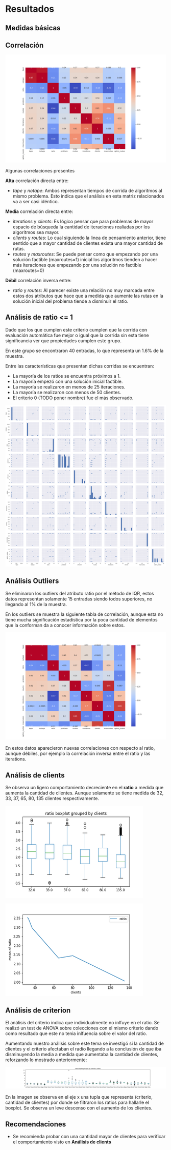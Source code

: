 # Resultados

## Medidas básicas

## Correlación

![Correlación](images/correlation.png)

Algunas correlaciones presentes

**Alta** correlación directa entre:

- *tape* y *notape*: Ambos representan tiempos de corrida de algoritmos al mismo problema. Esto indica que el análisis en esta matriz relacionados va a ser casi idéntico.

**Media** correlación directa entre:

- *iterations* y *clients*: Es lógico pensar que para problemas de mayor espacio de búsqueda la cantidad de iteraciones realiadas por los algoritmos sea mayor.
- *clients* y *routes*: Lo cual siguiendo la linea de pensamiento anterior, tiene sentido que a mayor cantidad de clientes exista una mayor cantidad de rutas.
- *routes* y *maxroutes*: Se puede pensar como que empezando por una solución factible (maxroutes=1) inicial los
algoritmos tienden a hacer más iteraciones que empezando por una solución no factible (maxroutes=0)

**Débil** correlación inversa entre:

- *ratio* y *routes*: Al parecer existe una relación no muy marcada entre estos dos atributos que hace que a medida que aumente las rutas en la solución inicial del problema tiende a disminuir el ratio.

## Análisis de ratio <= 1

Dado que los que cumplen este criterio cumplen que la corrida con evaluación automática fue mejor o igual que la corrida sin esta tiene significancia ver que propiedades cumplen este grupo.

En este grupo se encontraron 40 entradas, lo que representa un 1.6% de la muestra.

Entre las características que presentan dichas corridas se encuentran:

- La mayoría de los ratios se encuentra próximos a 1.
- La mayoría empezó con una solución inicial factible.
- La mayoría se realizaron en menos de 25 iteraciones.
- La mayoría se realizaron con menos de 50 clientes.
- El criterio 0 (TODO poner nombre) fue el más observado.

![images/correlation_scatter_ratio_lower_than1.png](images/correlation_scatter_ratio_lower_than1.png)

## Análisis Outliers

Se eliminaron los outliers del atributo ratio por el método de IQR, estos datos representan solamente 15 entradas siendo todos superiores, no llegando al 1% de la muestra.

En los outliers se muestra la siguiente tabla de correlación, aunque esta no tiene mucha significación estadística por la poca cantidad de elementos que la conforman da a conocer información sobre estos.

![images/correlation_upper_ratio_outliers.png](images/correlation_upper_ratio_outliers.png)

En estos datos aparecieron nuevas correlaciones con respecto al ratio, aunque débiles, por ejemplo la correlación inversa entre el ratio y las iterations.

## Análisis de clients

Se observa un ligero comportamiento decreciente en el **ratio** a medida que aumenta la cantidad de clientes.
Aunque solamente se tiene medida de 32, 33, 37, 65, 80, 135 clientes respectivamente.

![images/boxplot_ratio_groupedby_clients.png](images/boxplot_ratio_groupedby_clients.png)

![images/mean_decreasing_ratio.png](images/mean_decreasing_ratio.png)

## Análisis de criterion

El análisis del criterio indica que individualmente no inlfuye en el ratio. Se realizó un test de ANOVA sobre colecciones con el mismo criterio dando como resultado que este no tenia inlfuencia sobre el valor del ratio.

Aumentando nuestro análisis sobre este tema se investigó si la cantidad de clientes y el criterio afectaban el radio llegando a la conclusión de que iba disminuyendo la media a medida que aumentaba la cantidad de clientes, reforzando lo mostrado anteriormente:

![images/boxplot_ratio_groupedby_criterion_cients.png](images/boxplot_ratio_groupedby_criterion_cients.png)

En la imagen se observa en el eje x una tupla que representa (criterio, cantidad de clientes) por donde se filtraron los ratios para hallarle el boxplot. Se observa un leve descenso con el aumento de los clientes.

## Recomendaciones

- Se recomienda probar con una cantidad mayor de clientes para verificar el comportamiento visto en **Análisis de clients**
